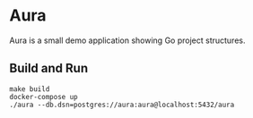 # Aura

Aura is a small demo application showing Go project structures.

## Build and Run

```shell
make build
docker-compose up
./aura --db.dsn=postgres://aura:aura@localhost:5432/aura
```